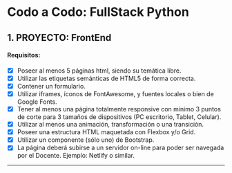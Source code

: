 # Codo a Codo: FullStack Python

## 1. PROYECTO: FrontEnd

#### Requisitos:
 
- [x] Poseer al menos 5 páginas html, siendo su temática libre.
- [x] Utilizar las etiquetas semánticas de HTML5 de forma correcta.
- [x] Contener un formulario.
- [x] Utilizar iframes, íconos de FontAwesome, y fuentes locales o bien de Google Fonts.
- [x] Tener al menos una página totalmente responsive con mínimo 3 puntos de corte para 3 tamaños de dispositivos (PC escritorio, Tablet, Celular).
- [x] Utilizar al menos una animación, transformación o una transición.
- [x] Poseer una estructura HTML maquetada con Flexbox y/o Grid.
- [x] Utilizar un componente (sólo uno) de Bootstrap.
- [x] La página deberá subirse a un servidor on-line para poder ser navegada por el Docente. Ejemplo: Netlify o similar.

---